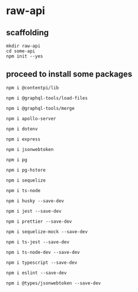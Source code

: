 # raw-api

## scaffolding

```shell
mkdir raw-api
cd some-api
npm init --yes
```

## proceed to install some packages

```shell
npm i @contentpi/lib
```

```shell
npm i @graphql-tools/load-files
```

```shell
npm i @graphql-tools/merge
```

```shell
npm i apollo-server
```

```shell
npm i dotenv
```

```shell
npm i express
```

```shell
npm i jsonwebtoken
```

```shell
npm i pg
```

```shell
npm i pg-hstore
```

```shell
npm i sequelize
```

```shell
npm i ts-node
```

```shell
npm i husky --save-dev
```

```shell
npm i jest --save-dev
```

```shell
npm i prettier --save-dev
```

```shell
npm i sequelize-mock --save-dev
```

```shell
npm i ts-jest --save-dev
```

```shell
npm i ts-node-dev --save-dev
```

```shell
npm i typescript --save-dev
```

```shell
npm i eslint --save-dev
```

```shell
npm i @types/jsonwebtoken --save-dev
```
